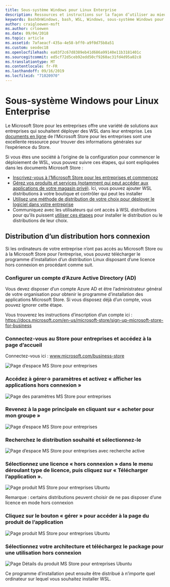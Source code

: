 ```yaml
---
title: Sous-système Windows pour Linux Enterprise
description: Ressources et instructions sur la façon d’utiliser au mieux le sous-système Windows pour Linux dans un environnement d’entreprise.
keywords: BashOnWindows, bash, WSL, Windows, sous-système Windows pour Linux, windowssubsystem, Ubuntu, Debian, SUSE, Windows 10, Enterprise, déploiement, hors connexion, empaquetage, stockage, distribution, installation, installation
author: craigloewen-msft
ms.author: crloewen
ms.date: 09/04/2018
ms.topic: article
ms.assetid: 7afaeacf-435a-4e58-bff0-a9f0d75b8a51
ms.custom: seodec18
ms.openlocfilehash: ea03f2c67d8389eb41d686a99140e11b3181401c
ms.sourcegitcommit: ed5cf72d5ceb92edd50cf9260ac31fd4d95a02c8
ms.translationtype: MT
ms.contentlocale: fr-FR
ms.lasthandoff: 09/16/2019
ms.locfileid: "71020970"
---
```

# <a name="windows-subsystem-for-linux-for-enterprise"></a>Sous-système Windows pour Linux Enterprise

Le Microsoft Store pour les entreprises offre une variété de solutions aux entreprises qui souhaitent déployer des WSL dans leur entreprise. Les [documents en ligne](https://docs.microsoft.com/en-us/microsoft-store/) de l’Microsoft Store pour les entreprises sont une excellente ressource pour trouver des informations générales sur l’expérience du Store.

Si vous êtes une société à l’origine de la configuration pour commencer le déploiement de WSL, vous pouvez suivre ces étapes, qui sont expliquées dans les documents Microsoft Store :

* [Inscrivez-vous à l’Microsoft Store pour les entreprises et commencez](https://docs.microsoft.com/en-us/microsoft-store/sign-up-microsoft-store-for-business-overview)
* [Gérez vos produits et services (notamment qui peut accéder aux applications de votre magasin privé)](https://docs.microsoft.com/en-us/microsoft-store/manage-apps-microsoft-store-for-business-overview). Ici, vous pouvez ajouter WSL distributions à votre boutique et contrôler qui peut les installer
* [Utilisez une méthode de distribution de votre choix pour déployer le logiciel dans votre entreprise](https://docs.microsoft.com/en-us/microsoft-store/distribute-apps-to-your-employees-microsoft-store-for-business)
* Communiquez avec les utilisateurs qui ont accès à WSL distributions pour qu’ils puissent [utiliser ces étapes](https://docs.microsoft.com/en-us/windows/wsl/install-win10) pour installer le distribution ou le distributions de leur choix. 

## <a name="how-to-distribute-a-distro-offline"></a>Distribution d’un distribution hors connexion

Si les ordinateurs de votre entreprise n’ont pas accès au Microsoft Store ou à la Microsoft Store pour l’entreprise, vous pouvez télécharger le programme d’installation d’un distribution Linux disposant d’une licence hors connexion en procédant comme suit. 

### <a name="set-up-an-azure-active-directory-ad-account"></a>Configurer un compte d’Azure Active Directory (AD) 

Vous devez disposer d’un compte Azure AD et être l’administrateur général de votre organisation pour obtenir le programme d’installation des applications Microsoft Store. Si vous disposez déjà d’un compte, vous pouvez ignorer cette étape.

Vous trouverez les instructions d’inscription d’un compte ici : https://docs.microsoft.com/en-us/microsoft-store/sign-up-microsoft-store-for-business

### <a name="sign-into-the-store-for-business-and-go-to-the-homepage"></a>Connectez-vous au Store pour entreprises et accédez à la page d’accueil
Connectez-vous ici : www.microsoft.com/business-store

![Page d’espace MS Store pour entreprises](media/offlineinstallscreens/1-screen.png)

### <a name="go-to-manage-settings-and-enable-show-offline-apps"></a>Accédez à gérer-> paramètres et activez « afficher les applications hors connexion »

![Page des paramètres MS Store pour entreprises](media/offlineinstallscreens/2-screen.png)

### <a name="go-back-to-the-main-page-by-clicking-shop-for-my-group"></a>Revenez à la page principale en cliquant sur « acheter pour mon groupe »

![Page d’espace MS Store pour entreprises](media/offlineinstallscreens/1-screen.png)

### <a name="search-for-your-desired-distro-and-select-it"></a>Recherchez le distribution souhaité et sélectionnez-le

![Page d’espace MS Store pour entreprises avec recherche active](media/offlineinstallscreens/3-screen.png)

### <a name="select-an-offline-license-in-the-license-type-dropdown-menu-and-click-get-the-app"></a>Sélectionnez une licence « hors connexion » dans le menu déroulant type de licence, puis cliquez sur « Télécharger l’application ».

![Page produit MS Store pour entreprises Ubuntu](media/offlineinstallscreens/4-screen.png)

Remarque : certains distributions peuvent choisir de ne pas disposer d’une licence en mode hors connexion

### <a name="click-the-manage-button-to-get-to-the-apps-product-page"></a>Cliquez sur le bouton « gérer » pour accéder à la page du produit de l’application

![Page produit MS Store pour entreprises Ubuntu](media/offlineinstallscreens/5-screen.png)

### <a name="select-your-architecture-and-download-the-package-for-offline-use"></a>Sélectionnez votre architecture et téléchargez le package pour une utilisation hors connexion

![Page Détails du produit MS Store pour entreprises Ubuntu](media/offlineinstallscreens/6-screen.png)

Ce programme d’installation peut ensuite être distribué à n’importe quel ordinateur sur lequel vous souhaitez installer WSL.